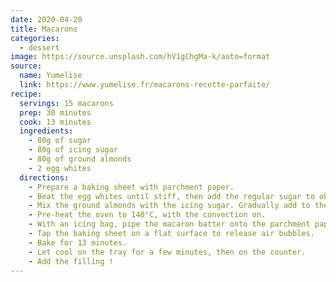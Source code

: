 ```yaml
---
date: 2020-04-20
title: Macarons
categories:
  - dessert
image: https://source.unsplash.com/hV1gChgMa-k/auto=format
source:
  name: Yumelise
  link: https://www.yumelise.fr/macarons-recette-parfaite/
recipe:
  servings: 15 macarons
  prep: 30 minutes
  cook: 13 minutes
  ingredients:
    - 80g of sugar
    - 80g of icing sugar
    - 80g of ground almonds
    - 2 egg whites
  directions:
    - Prepare a baking sheet with parchment paper.
    - Beat the egg whites until stiff, then add the regular sugar to obtain a French meringue (keep beating until then).
    - Mix the ground almonds with the icing sugar. Gradually add to the meringue.
    - Pre-heat the oven to 140°C, with the convection on.
    - With an icing bag, pipe the macaron batter onto the parchment paper, in 3cm circles.
    - Tap the baking sheet on a flat surface to release air bubbles.
    - Bake for 13 minutes.
    - Let cool on the tray for a few minutes, then on the counter.
    - Add the filling !
---
```


